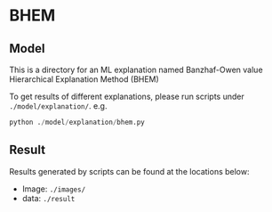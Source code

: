 # BHEM

## Model
This is a directory for an ML explanation named Banzhaf-Owen value Hierarchical Explanation Method (BHEM)

To get results of different explanations, please run scripts under `./model/explanation/`. e.g.

```python
python ./model/explanation/bhem.py
```
## Result
Results generated by scripts can be found at the locations below:

- Image: `./images/`
- data: `./result`


